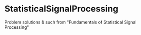 # StatisticalSignalProcessing
Problem solutions &amp; such from "Fundamentals of Statistical Signal Processing"
